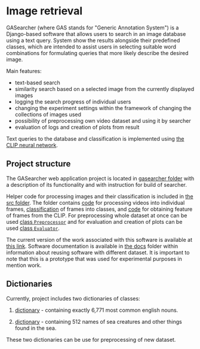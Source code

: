 # Image retrieval
GASearcher (where GAS stands for "Generic Annotation System") is a Django-based software that allows users to search in
an image database using a text query. System show the results alongside their predefined classes, which
are intended to assist users in selecting suitable word combinations for formulating queries that more likely describe
the desired image.

Main features:
* text-based search
* similarity search based on a selected image from the currently displayed images
* logging the search progress of individual users 
* changing the experiment settings within the framework of changing the collections of images used
* possibility of preprocessing own video dataset and using it by searcher
* evaluation of logs and creation of plots from result

Text queries to the database and classification is implemented using
[the CLIP neural network](https://beta.openai.com/).

## Project structure
The GASearcher web application project is located in [gasearcher folder](gasearcher) with a description of its functionality 
and with instruction for build of searcher.

Helper code for processing images and their classification is included in [the src folder](src). The folder contains
[code](src/parse_video.py) for processing videos into individual frames, [classification](src/top_classes.py) of frames
into classes, and [code](src/images_to_clip.py) for obtaining feature of frames from the CLIP. For preprocessing
whole dataset at once can be used [class `Preprocessor`](src/preprocessor.py) and for evaluation and creation of plots
can be used [class `Evaluator`](src/evaluator.py).

The current version of the work associated with this software is available
at [this link](https://www.overleaf.com/read/ffjzxjyhtznc). Software documentation is available in
[the docs](docs) folder within information about reusing software with different dataset.
It is important to note that this is a prototype that was used for experimental purposes in mention work.

## Dictionaries
Currently, project includes two dictionaries of classes:

1. [dictionary](nounlists/nounlist.txt) - containing exactly 6,771 most common english nouns.

2. [dictionary](nounlists/sea_nounlist.txt) - containing 512 names of sea creatures and other things found in the sea.

These two dictionaries can be use for preprocessing of new dataset.